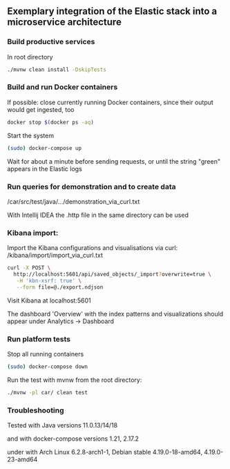 ## Exemplary integration of the Elastic stack into a microservice architecture

### Build productive services
In root directory
```bash
./mvnw clean install -DskipTests
```

### Build and run Docker containers
If possible: close currently running Docker containers, since their output would get ingested, too
```bash
docker stop $(docker ps -aq)
```
Start the system
```bash
(sudo) docker-compose up
```
Wait for about a minute before sending requests, or until the string "green" appears in the Elastic logs

### Run queries for demonstration and to create data
/car/src/test/java/.../demonstration_via_curl.txt

With Intellij IDEA the .http file in the same directory can be used

### Kibana import:
Import the Kibana configurations and visualisations via curl: /kibana/import/import_via_curl.txt

```bash
curl -X POST \
  http://localhost:5601/api/saved_objects/_import?overwrite=true \
   -H 'kbn-xsrf: true' \
   --form file=@./export.ndjson
```
Visit Kibana at localhost:5601

The dashboard 'Overview' with the index patterns and visualizations should appear under Analytics -> Dashboard

### Run platform tests
Stop all running containers
```bash
(sudo) docker-compose down
```
Run the test with mvnw from the root directory:
```bash
./mvnw -pl car/ clean test
```

### Troubleshooting
Tested with Java versions 11.0.13/14/18

and with docker-compose versions 1.21, 2.17.2

under with Arch Linux 6.2.8-arch1-1, Debian stable 4.19.0-18-amd64, 4.19.0-23-amd64
